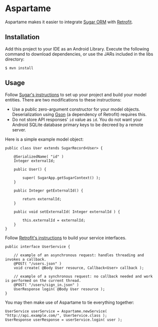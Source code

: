 # Aspartame

Aspartame makes it easier to integrate [Sugar ORM](http://satyan.github.io/sugar/) with [Retrofit](http://square.github.io/retrofit/).

## Installation

Add this project to your IDE as an Android Library. Execute the following command to download dependencies, or use the JARs included in the libs directory:

    $ mvn install

## Usage

Follow [Sugar's instructions](http://satyan.github.io/sugar/getting-started.html) to set up your project and build your model entities. There are two modifications to these instructions:

 - Use a public zero-argument constructor for your model objects. Deserialization using [Gson](https://code.google.com/p/google-gson/) (a dependency of Retrofit) requires this.
 - Do not store API responses' `id` value as `id`. You do not want your Android SQLite database primary keys to be decreed by a remote server.

Here is a simple example model object:

	public class User extends SugarRecord<User> {
	
	    @SerializedName( "id" )
	    Integer externalId;
	
	    public User() {
	    	
	        super( SugarApp.getSugarContext() );
	    }
	
	    public Integer getExternalId() {
	
	        return externalId;
	    }
	
	    public void setExternalId( Integer externalId ) {
	
	        this.externalId = externalId;
	    }
	}

Follow [Retrofit's instructions](http://square.github.io/retrofit/) to build your service interfaces.

	public interface UserService {
	
	    // example of an asynchronous request: handles threading and invokes a callback.
	    @POST( "/users.json" )
	    void create( @Body User resource, Callback<User> callback );
	
	    // example of a synchronous request: no callback needed and work is performed on the current thread.
	    @POST( "/users/sign_in.json" )
	    UserResponse login( @Body User resource );
	}

You may then make use of Aspartame to tie everything together:

	UserService userService = Aspartame.newService( "http://api.example.com/", UserService.class );
	UserResponse userResponse = userService.login( user );
